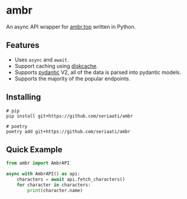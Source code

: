 # ambr
 An async API wrapper for [ambr.top](https://ambr.top/) written in Python.  

## Features
 - Uses `async` and `await`.
 - Support caching using [diskcache](https://github.com/grantjenks/python-diskcache).
 - Supports [pydantic](https://github.com/pydantic/pydantic) V2, all of the data is parsed into pydantic models.
 - Supports the majority of the popular endpoints.

## Installing
```
# pip
pip install git+https://github.com/seriaati/ambr

# poetry
poetry add git+https://github.com/seriaati/ambr
```

## Quick Example
```py
from ambr import AmbrAPI

async with AmbrAPI() as api:
    characters = await api.fetch_characters()
    for character in characters:
        print(character.name)
```
